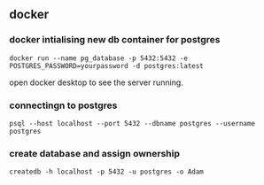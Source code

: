 ## docker

### docker intialising new db container for postgres

```
docker run --name pg_database -p 5432:5432 -e POSTGRES_PASSWORD=yourpassword -d postgres:latest
```
open  docker desktop to see the server running.

### connectingn to postgres

```
psql --host localhost --port 5432 --dbname postgres --username postgres
```
### create database and assign ownership
```
createdb -h localhost -p 5432 -u postgres -o Adam
```
